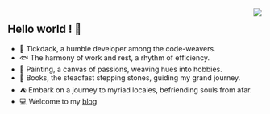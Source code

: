 <img align="right" src="https://github-readme-stats.vercel.app/api?username=Tickdack&show_icons=true&theme=tokyonight" />

## Hello world ! 👋

- 🧑 Tickdack, a humble developer among the code-weavers.
- 🐟 The harmony of work and rest, a rhythm of efficiency.
- 📝 Painting, a canvas of passions, weaving hues into hobbies.
- 📖 Books, the steadfast stepping stones, guiding my grand journey.
- ⛺ Embark on a journey to myriad locales, befriending souls from afar.
- :computer: Welcome to my [blog](https://tickdack.github.io/)
